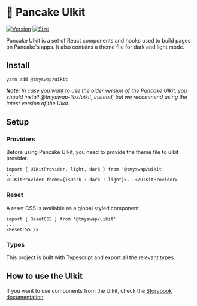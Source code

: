 # 🥞 Pancake UIkit

[![Version](https://img.shields.io/npm/v/@tmyswap/uikit)](https://www.npmjs.com/package/@tmyswap/uikit) [![Size](https://img.shields.io/bundlephobia/min/@tmyswap/uikit)](https://www.npmjs.com/package/@tmyswap/uikit)

Pancake UIkit is a set of React components and hooks used to build pages on Pancake's apps. It also contains a theme file for dark and light mode.

## Install

`yarn add @tmyswap/uikit`

***Note**: In case you want to use the older version of the Pancake UIkit, you should install @tmyswap-libs/uikit, instead, but we recommend using the latest version of the UIkit.*


## Setup

### Providers

Before using Pancake UIkit, you need to provide the theme file to uikit provider.

```
import { UIKitProvider, light, dark } from '@tmyswap/uikit'
...
<UIKitProvider theme={isDark ? dark : light}>...</UIKitProvider>
```

### Reset

A reset CSS is available as a global styled component.

```
import { ResetCSS } from '@tmyswap/uikit'
...
<ResetCSS />
```

### Types

This project is built with Typescript and export all the relevant types.

## How to use the UIkit

If you want to use components from the UIkit, check the [Storybook documentation](https://pancakeswap.github.io/pancake-uikit/)
